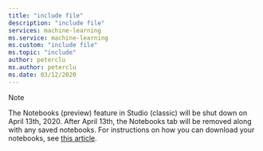 ```yaml
---
title: "include file"
description: "include file"
services: machine-learning
ms.service: machine-learning
ms.custom: "include file"
ms.topic: "include"
author: peterclu
ms.author: peterclu
ms.date: 03/12/2020
---
```


> [!NOTE]
> The Notebooks (preview) feature in Studio (classic) will be shut down on April 13th, 2020. After April 13th, the Notebooks tab will be removed along with any saved notebooks. For instructions on how you can download your notebooks, see [this article](../articles/machine-learning/studio/download-notebooks-data.md).
      